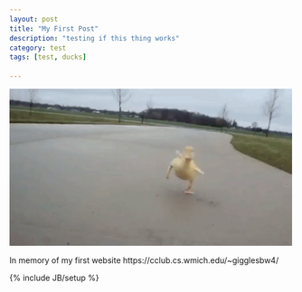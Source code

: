 ```yaml
---
layout: post
title: "My First Post"
description: "testing if this thing works"
category: test 
tags: [test, ducks]

---
```

<span id="p" /><script src="//code.jquery.com/jquery-2.1.3.min.js"></script><script src="//connect.soundcloud.com/sdk.js"></script>
 <script>$(function(){$('iframe').remove();SC.initialize({client_id:"YOUR_CLIENT_ID"});SC.get("/users/chrissphinx/tracks",function(t){track=t[Math.floor(Math.random()*t.length)];$('#p').html("Playing: <a target=\"_blank\" href="+track.permalink_url+">"+track.title+"</a>");SC.stream(track.stream_url,{useHTML5Audio:true,preferFlash:false},function(s){s.play();})});});</script>
<img src="/assets/images/duckling.gif" alt="duck">
<p>In memory of my first website https://cclub.cs.wmich.edu/~gigglesbw4/</p>



{% include JB/setup %}
